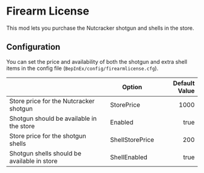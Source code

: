 Firearm License
===============

This mod lets you purchase the Nutcracker shotgun and shells in the store.

Configuration
-------------

You can set the price and availability of both the shotgun and extra shell items in the config
file (`BepInEx/config/firearmlicense.cfg`).

|                                             | Option          | Default Value |
|---------------------------------------------|-----------------|--------------:|
| Store price for the Nutcracker shotgun      | StorePrice      |          1000 |
| Shotgun should be available in the store    | Enabled         |          true |
| Store price for the shotgun shells          | ShellStorePrice |           200 |
| Shotgun shells should be available in store | ShellEnabled    |          true |
